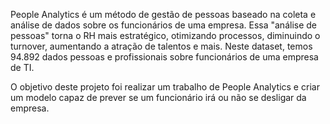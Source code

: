 People Analytics é um método de gestão de pessoas baseado na coleta e análise de dados sobre os funcionários de uma empresa. Essa "análise de pessoas" torna o RH mais estratégico, otimizando processos, diminuindo o turnover, aumentando a atração de talentos e mais.
Neste dataset, temos 94.892 dados pessoas e profissionais sobre funcionários de uma empresa de TI.

O objetivo deste projeto foi realizar um trabalho de People Analytics e criar um modelo capaz de prever se um funcionário irá ou não se desligar da empresa.
